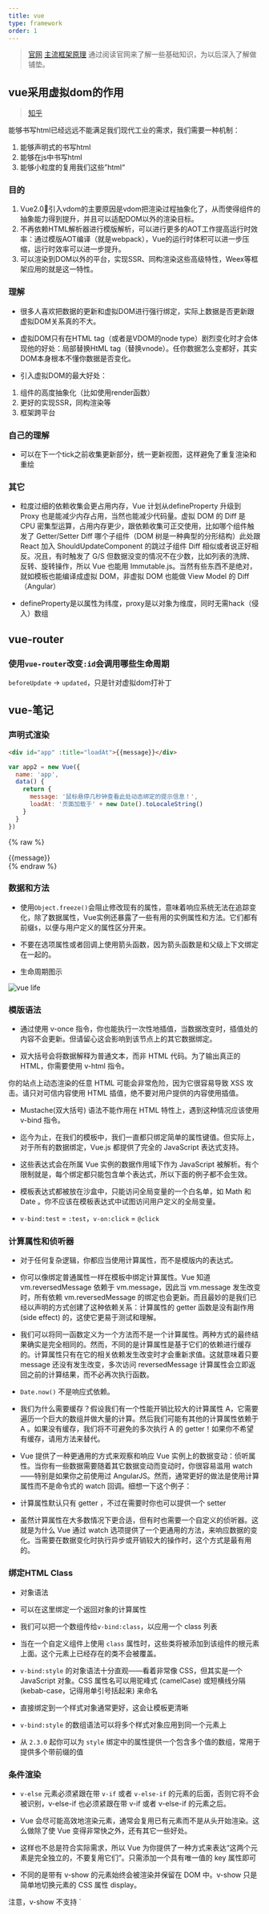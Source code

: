 ```yaml
---
title: vue
type: framework
order: 1
---
```


> [官网](https://cn.vuejs.org/v2/guide/installation.html)
> [主流框架原理](../questions/framework.html#vue)
> 通过阅读官网来了解一些基础知识，为以后深入了解做铺垫。

## vue采用虚拟dom的作用

> [知乎](https://www.zhihu.com/question/271485214)

能够书写html已经远远不能满足我们现代工业的需求，我们需要一种机制：
1. 能够声明式的书写html
1. 能够在js中书写html
1. 能够小粒度的复用我们这些”html“

### 目的

1. Vue2.0引入vdom的主要原因是vdom把渲染过程抽象化了，从而使得组件的抽象能力得到提升，并且可以适配DOM以外的渲染目标。
1. 不再依赖HTML解析器进行模版解析，可以进行更多的AOT工作提高运行时效率：通过模版AOT编译（就是webpack），Vue的运行时体积可以进一步压缩，运行时效率可以进一步提升。
1. 可以渲染到DOM以外的平台，实现SSR、同构渲染这些高级特性，Weex等框架应用的就是这一特性。

### 理解
- 很多人喜欢把数据的更新和虚拟DOM进行强行绑定，实际上数据是否更新跟虚拟DOM关系真的不大。

- 虚拟DOM只有在HTML tag（或者是VDOM的node type）剧烈变化时才会体现他的好处：局部替换HtML tag（替换vnode）。任你数据怎么变都好，其实DOM本身根本不懂你数据是否变化。

- 引入虚拟DOM的最大好处：
1. 组件的高度抽象化（比如使用render函数）
1. 更好的实现SSR，同构渲染等
1. 框架跨平台

### 自己的理解
- 可以在下一个tick之前收集更新部分，统一更新视图，这样避免了重复渲染和重绘

### 其它
- 粒度过细的依赖收集会更占用内存，Vue 计划从defineProperty 升级到 Proxy 也是能减少内存占用，当然也能减少代码量。虚拟 DOM 的 Diff 是 CPU 密集型运算，占用内存更少，跟依赖收集可正交使用，比如哪个组件触发了 Getter/Setter Diff 哪个子组件（DOM 树是一种典型的分形结构）此处跟 React 加入 ShouldUpdateComponent 的跳过子组件 Diff 相似或者说正好相反。况且，有时触发了 G/S 但数据没变的情况不在少数，比如列表的洗牌、反转、旋转操作，所以 Vue 也能用 Immutable.js。当然有些东西不是绝对，就如模板也能编译成虚拟 DOM，非虚拟 DOM 也能做 View Model 的 Diff（Angular）

- defineProperty是以属性为纬度，proxy是以对象为维度，同时无需hack（侵入）数组

## vue-router

### 使用`vue-router`改变`:id`会调用哪些生命周期
`beforeUpdate` -> `updated`，只是针对虚拟dom打补丁

## vue-笔记

### 声明式渲染

```html
<div id="app" :title="loadAt">{{message}}</div>
```

```js
var app2 = new Vue({
  name: 'app',
  data() {
    return {
      message: '鼠标悬停几秒钟查看此处动态绑定的提示信息！',
      loadAt: '页面加载于' + new Date().toLocaleString()
    }
  }
})
```

{% raw %}
<div id="vue-state-demo" class="demo" :title="loadAt">{{message}}</div>
<script>
  var app2 = new Vue({
    el: '#vue-state-demo',
    data() {
      return {
        message: '鼠标悬停几秒钟查看此处动态绑定的提示信息！',
        loadAt: '页面加载于' + new Date().toLocaleString()
      }
    }
  })
</script>
{% endraw %}

### 数据和方法

- 使用`Object.freeze()`会阻止修改现有的属性，意味着响应系统无法在追踪变化，除了数据属性，Vue实例还暴露了一些有用的实例属性和方法。它们都有前缀`$`，以便与用户定义的属性区分开来。

- 不要在选项属性或者回调上使用箭头函数，因为箭头函数是和父级上下文绑定在一起的。

- 生命周期图示

![vue life](https://cn.vuejs.org/images/lifecycle.png)

### 模版语法

- 通过使用 v-once 指令，你也能执行一次性地插值，当数据改变时，插值处的内容不会更新。但请留心这会影响到该节点上的其它数据绑定。

- 双大括号会将数据解释为普通文本，而非 HTML 代码。为了输出真正的 HTML，你需要使用 v-html 指令。

<p class="tip">你的站点上动态渲染的任意 HTML 可能会非常危险，因为它很容易导致 XSS 攻击。请只对可信内容使用 HTML 插值，绝不要对用户提供的内容使用插值。</p>

- Mustache(双大括号) 语法不能作用在 HTML 特性上，遇到这种情况应该使用 v-bind 指令。

- 迄今为止，在我们的模板中，我们一直都只绑定简单的属性键值。但实际上，对于所有的数据绑定，Vue.js 都提供了完全的 JavaScript 表达式支持。

- 这些表达式会在所属 Vue 实例的数据作用域下作为 JavaScript 被解析。有个限制就是，每个绑定都只能包含单个表达式，所以下面的例子都不会生效。

- 模板表达式都被放在沙盒中，只能访问全局变量的一个白名单，如 Math 和 Date 。你不应该在模板表达式中试图访问用户定义的全局变量。

- `v-bind:test` = `:test`，`v-on:click` = `@click`

### 计算属性和侦听器

- 对于任何复杂逻辑，你都应当使用计算属性，而不是模版内的表达式。

- 你可以像绑定普通属性一样在模板中绑定计算属性。Vue 知道 vm.reversedMessage 依赖于 vm.message，因此当 vm.message 发生改变时，所有依赖 vm.reversedMessage 的绑定也会更新。而且最妙的是我们已经以声明的方式创建了这种依赖关系：计算属性的 getter 函数是没有副作用 (side effect) 的，这使它更易于测试和理解。

- 我们可以将同一函数定义为一个方法而不是一个计算属性。两种方式的最终结果确实是完全相同的。然而，不同的是计算属性是基于它们的依赖进行缓存的。计算属性只有在它的相关依赖发生改变时才会重新求值。这就意味着只要 message 还没有发生改变，多次访问 reversedMessage 计算属性会立即返回之前的计算结果，而不必再次执行函数。

- `Date.now()` 不是响应式依赖。

- 我们为什么需要缓存？假设我们有一个性能开销比较大的计算属性 A，它需要遍历一个巨大的数组并做大量的计算。然后我们可能有其他的计算属性依赖于 A 。如果没有缓存，我们将不可避免的多次执行 A 的 getter！如果你不希望有缓存，请用方法来替代。

- Vue 提供了一种更通用的方式来观察和响应 Vue 实例上的数据变动：侦听属性。当你有一些数据需要随着其它数据变动而变动时，你很容易滥用 watch——特别是如果你之前使用过 AngularJS。然而，通常更好的做法是使用计算属性而不是命令式的 watch 回调。细想一下这个例子：

- 计算属性默认只有 getter ，不过在需要时你也可以提供一个 setter

- 虽然计算属性在大多数情况下更合适，但有时也需要一个自定义的侦听器。这就是为什么 Vue 通过 watch 选项提供了一个更通用的方法，来响应数据的变化。当需要在数据变化时执行异步或开销较大的操作时，这个方式是最有用的。

### 绑定HTML Class

- 对象语法

- 可以在这里绑定一个返回对象的计算属性

- 我们可以把一个数组传给`v-bind:class`，以应用一个 class 列表

- 当在一个自定义组件上使用 `class` 属性时，这些类将被添加到该组件的根元素上面。这个元素上已经存在的类不会被覆盖。

- `v-bind:style` 的对象语法十分直观——看着非常像 CSS，但其实是一个 JavaScript 对象。CSS 属性名可以用驼峰式 (camelCase) 或短横线分隔 (kebab-case，记得用单引号括起来) 来命名

- 直接绑定到一个样式对象通常更好，这会让模板更清晰

- `v-bind:style` 的数组语法可以将多个样式对象应用到同一个元素上

- 从 `2.3.0` 起你可以为 `style` 绑定中的属性提供一个包含多个值的数组，常用于提供多个带前缀的值

### 条件渲染

- `v-else` 元素必须紧跟在带 `v-if` 或者 `v-else-if` 的元素的后面，否则它将不会被识别，v-else-if 也必须紧跟在带 v-if 或者 v-else-if 的元素之后。

- Vue 会尽可能高效地渲染元素，通常会复用已有元素而不是从头开始渲染。这么做除了使 Vue 变得非常快之外，还有其它一些好处。

- 这样也不总是符合实际需求，所以 Vue 为你提供了一种方式来表达“这两个元素是完全独立的，不要复用它们”。只需添加一个具有唯一值的 key 属性即可

- 不同的是带有 v-show 的元素始终会被渲染并保留在 DOM 中。v-show 只是简单地切换元素的 CSS 属性 display。

<p class="tip">注意，v-show 不支持 `<template>` 元素，也不支持 `v-else`。</p>

- `v-if` vs `v-show`
v-if 是“真正”的条件渲染，因为它会确保在切换过程中条件块内的事件监听器和子组件适当地被销毁和重建。

v-if 也是惰性的：如果在初始渲染时条件为假，则什么也不做——直到条件第一次变为真时，才会开始渲染条件块。

相比之下，v-show 就简单得多——不管初始条件是什么，元素总是会被渲染，并且只是简单地基于 CSS 进行切换。

一般来说，v-if 有更高的切换开销，而 v-show 有更高的初始渲染开销。因此，如果需要非常频繁地切换，则使用 v-show 较好；如果在运行时条件很少改变，则使用 v-if 较好。

- 当 v-if 与 v-for 一起使用时，v-for 具有比 v-if 更高的优先级。

### 列表渲染

- 我们用 v-for 指令根据一组数组的选项列表进行渲染。v-for 指令需要使用 item in items 形式的特殊语法，items 是源数据数组并且 item 是数组元素迭代的别名。

- 在 v-for 块中，我们拥有对父作用域属性的完全访问权限。v-for 还支持一个可选的第二个参数为当前项的索引，形式（`v-for="(item, index) in items`"）。

- 你也可以用 v-for 通过一个对象的属性来迭代，形式（`v-for="(value, key) in object`"）。

<p class="tip">在遍历对象时，是按 Object.keys() 的结果遍历，但是不能保证它的结果在不同的 JavaScript 引擎下是一致的。</p>

- 当 Vue.js 用 v-for 正在更新已渲染过的元素列表时，它默认用“就地复用”策略。如果数据项的顺序被改变，Vue 将不会移动 DOM 元素来匹配数据项的顺序， 而是简单复用此处每个元素，并且确保它在特定索引下显示已被渲染过的每个元素。这个类似 Vue 1.x 的 track-by="$index" 。

- 这个默认的模式是高效的，但是只适用于不依赖子组件状态或临时 DOM 状态 (例如：表单输入值) 的列表渲染输出。

- Vue 包含一组观察数组的变异方法，所以它们也将会触发视图更新。这些方法如下：
    `push()`
    `pop()`
    `shift()`
    `unshift()`
    `splice()`
    `sort()`
    `reverse()`
    
- 变异方法 (mutation method)，顾名思义，会改变被这些方法调用的原始数组。相比之下，也有非变异 (non-mutating method) 方法，例如：filter(), concat() 和 slice() 。这些不会改变原始数组，但总是返回一个新数组。当使用非变异方法时，可以用新数组替换旧数组：

- 你可能认为这将导致 Vue 丢弃现有 DOM 并重新渲染整个列表。幸运的是，事实并非如此。Vue 为了使得 DOM 元素得到最大范围的重用而实现了一些智能的、启发式的方法，所以用一个含有相同元素的数组去替换原来的数组是非常高效的操作。

- 由于 JavaScript 的限制，Vue 不能检测以下变动的数组：

1. 当你利用索引直接设置一个项时，例如：vm.items[indexOfItem] = newValue
1. 当你修改数组的长度时，例如：vm.items.length = newLength

- 可以使用 `vm.$set` 实例方法，该方法是全局方法 `Vue.set` 的一个别名：

- 为了解决第二类问题，你可以使用 `splice`

- Vue 不能检测对象属性的添加或删除：

- 对于已经创建的实例，Vue 不能动态添加根级别的响应式属性。但是，可以使用 `Vue.set(object, key, value)` / `vm.$set` 方法向嵌套对象添加响应式属性

- 有时你可能需要为已有对象赋予多个新属性，比如使用 `Object.assign()` 或 `_.extend()`。在这种情况下，你应该用两个对象的属性创建一个新的对象。所以，如果你想添加新的响应式属性

### 事件处理

- 可以用 v-on 指令监听 DOM 事件，并在触发时运行一些 JavaScript 代码。

- 然而许多事件处理逻辑会更为复杂，所以直接把 JavaScript 代码写在 v-on 指令中是不可行的。因此 v-on 还可以接收一个需要调用的方法名称。

- 除了直接绑定到一个方法，也可以在内联 JavaScript 语句中调用方法（就是往函数里传参数）

- 有时也需要在内联语句处理器中访问原始的 DOM 事件。可以用特殊变量 `$event` 把它传入方法

- Vue.js 为 v-on 提供了事件修饰符。之前提过，修饰符是由点开头的指令后缀来表示的。
    .stop
    .prevent
    .capture
    .self
    .once
    .passive

- 使用修饰符时，顺序很重要；相应的代码会以同样的顺序产生。因此，用 `v-on:click.prevent.self` 会阻止所有的点击，而 `v-on:click.self.prevent` 只会阻止对元素自身的点击。

> 2.1.4 新增

- 不像其它只能对原生的 DOM 事件起作用的修饰符，.once 修饰符还能被用到自定义的组件事件上。如果你还没有阅读关于组件的文档，现在大可不必担心。

> 2.3.0 新增

- Vue 还对应 addEventListener 中的 passive 选项提供了 .passive 修饰符。这个 .passive 修饰符尤其能够提升移动端的性能。

<p class="tip">不要把 `.passive` 和 `.prevent` 一起使用，因为 `.prevent` 将会被忽略，同时浏览器可能会向你展示一个警告。请记住，`.passive` 会告诉浏览器你不想阻止事件的默认行为。</p>

你可能注意到这种事件监听的方式违背了关注点分离 (separation of concern) 这个长期以来的优良传统。但不必担心，因为所有的 Vue.js 事件处理方法和表达式都严格绑定在当前视图的 ViewModel 上，它不会导致任何维护上的困难。实际上，使用 v-on 有几个好处：

- 扫一眼 HTML 模板便能轻松定位在 JavaScript 代码里对应的方法。

- 因为你无须在 JavaScript 里手动绑定事件，你的 ViewModel 代码可以是非常纯粹的逻辑，和 DOM 完全解耦，更易于测试。

- 当一个 ViewModel 被销毁时，所有的事件处理器都会自动被删除。你无须担心如何自己清理它们。

### 表单输入绑定

- 你可以用 `v-model` 指令在表单 `<input>` 及 `<textarea>` 元素上创建双向数据绑定。它会根据控件类型自动选取正确的方法来更新元素。尽管有些神奇，但 `v-model` 本质上不过是语法糖。它负责监听用户的输入事件以更新数据，并对一些极端场景进行一些特殊处理。

- 如果 `v-model` 表达式的初始值未能匹配任何选项，`<select>` 元素将被渲染为“未选中”状态。在 iOS 中，这会使用户无法选择第一个选项。因为这样的情况下，iOS 不会触发 `change` 事件。因此，更推荐像上面这样提供一个值为空的禁用选项。

- 修饰符
    `.lazy`
    `.number`
    `.trim`

### 组件基础

- 因为组件是可复用的 Vue 实例，所以它们与 new Vue 接收相同的选项，例如 data、computed、watch、methods 以及生命周期钩子等。仅有的例外是像 el 这样根实例特有的选项。

- 一个组件的 `data` 选项必须是一个函数，因此每个实例可以维护一份被返回对象的独立的拷贝

- 全局注册和局部注册。至此，我们的组件都只是通过 Vue.component 全局注册的：

- Prop 是你可以在组件上注册的一些自定义特性。当一个值传递给一个 prop 特性的时候，它就变成了那个组件实例的一个属性。为了给博文组件传递一个标题，我们可以用一个 props 选项将其包含在该组件可接受的 prop 列表中：

- 单个根元素

- 子组件调用父组件的方法，使用`this.$emit`

- 插槽

- 动态组件

### Prop

- HTML 中的特性名是大小写不敏感的，所以浏览器会把所有大写字符解释为小写字符。这意味着当你使用 DOM 中的模板时，camelCase (驼峰命名法) 的 prop 名需要使用其等价的 kebab-case (短横线分隔命名),如果你使用字符串模板，那么这个限制就不存在了。

- 如果你想要将一个对象的所有属性都作为 `prop` 传入，你可以使用不带参数的 `v-bind` (取代 `v-bind:prop-name`)。例如，对于一个给定的对象 `post`

- 所有的 prop 都使得其父子 prop 之间形成了一个单向下行绑定：父级 prop 的更新会向下流动到子组件中，但是反过来则不行。这样会防止从子组件意外改变父级组件的状态，从而导致你的应用的数据流向难以理解。

- 额外的，每次父级组件发生更新时，子组件中所有的 prop 都将会刷新为最新的值。这意味着你不应该在一个子组件内部改变 prop。如果你这样做了，Vue 会在浏览器的控制台中发出警告。

- 我们可以为组件的 prop 指定验证要求，例如你知道的这些类型。如果有一个需求没有被满足，则 Vue 会在浏览器控制台中警告你。这在开发一个会被别人用到的组件时尤其有帮助。

- 将原生事件绑定到组件

- `.sync`

### 插槽

- 插槽内容

```html
<navigation-link url="/profile">
  Your Profile
</navigation-link>
```

`<navigation-link>`:

```html
<a
  :href="url"
  class="nav-link">
  <slot></slot>
</a>
```

- 具名插槽

```html
<div class="container">
  <header>
    <slot name="header"></slot>
  </header>
  <main>
    <slot></slot>
  </main>
  <footer>
    <slot name="footer"></slot>
  </footer>
</div>
```

在向具名插槽提供内容的时候，我们可以在一个父组件的 `<template>` 元素上使用 slot 特性：

```html
<base-layout>
  <template slot="header">
    <h1>Here might be a page title</h1>
  </template>

  <p>A paragraph for the main content.</p>
  <p>And another one.</p>

  <template slot="footer">
    <p>Here's some contact info</p>
  </template>
</base-layout>
```

另一种 `slot` 特性的用法是直接用在一个普通的元素上：

```html
<base-layout>
  <h1 slot="header">Here might be a page title</h1>

  <p>A paragraph for the main content.</p>
  <p>And another one.</p>

  <p slot="footer">Here's some contact info</p>
</base-layout>
```

我们还是可以保留一个未命名插槽，这个插槽是默认插槽，也就是说它会作为所有未匹配到插槽的内容的统一出口。

- 插槽作用域

### 动态组件 & 异步组件

- 重新创建动态组件的行为通常是非常有用的，但是在这个案例中，我们更希望那些标签的组件实例能够被在它们第一次被创建的时候缓存下来。为了解决这个问题，我们可以用一个 `<keep-alive>` 元素将其动态组件包裹起来。

- 处理加载状态

### 处理边界情况

- 循环引用

组件是可以在它们自己的模板中调用自身的。不过它们只能通过 name 选项来做这件事：

### 进入/离开 & 列表过渡

- 在 CSS 过渡和动画中自动应用 class

- 可以配合使用第三方 CSS 动画库，如 Animate.css

- 在过渡钩子函数中使用 JavaScript 直接操作 DOM

- 可以配合使用第三方 JavaScript 动画库，如 Velocity.js

- Vue 提供了 transition 的封装组件，在下列情形中，可以给任何元素和组件添加进入/离开过渡

### 插件

- 插件通常会为 Vue 添加全局功能。插件的范围没有限制——一般有下面几种：

    添加全局方法或者属性，如: vue-custom-element

    添加全局资源：指令/过滤器/过渡等，如 vue-touch

    通过全局 mixin 方法添加一些组件选项，如: vue-router

    添加 Vue 实例方法，通过把它们添加到 Vue.prototype 上实现。

    一个库，提供自己的 API，同时提供上面提到的一个或多个功能，如 vue-router

- Vue.js 的插件应当有一个公开方法 install 。这个方法的第一个参数是 Vue 构造器，第二个参数是一个可选的选项对象：

```js
const AsyncComponent = () => ({
  // 需要加载的组件 (应该是一个 `Promise` 对象)
  component: import('./MyComponent.vue'),
  // 异步组件加载时使用的组件
  loading: LoadingComponent,
  // 加载失败时使用的组件
  error: ErrorComponent,
  // 展示加载时组件的延时时间。默认值是 200 (毫秒)
  delay: 200,
  // 如果提供了超时时间且组件加载也超时了，
  // 则使用加载失败时使用的组件。默认值是：`Infinity`
  timeout: 3000
})
```

### 开发插件
插件通常会为 Vue 添加全局功能。插件的范围没有限制——一般有下面几种：

添加全局方法或者属性，如: vue-custom-element

添加全局资源：指令/过滤器/过渡等，如 vue-touch

通过全局 mixin 方法添加一些组件选项，如: vue-router

添加 Vue 实例方法，通过把它们添加到 Vue.prototype 上实现。

一个库，提供自己的 API，同时提供上面提到的一个或多个功能，如 vue-router

**Vue.js 的插件应当有一个公开方法 install 。这个方法的第一个参数是 Vue 构造器，第二个参数是一个可选的选项对象：**
```js
MyPlugin.install = function (Vue, options) {
  // 1. 添加全局方法或属性
  Vue.myGlobalMethod = function () {
    // 逻辑...
  }

  // 2. 添加全局资源
  Vue.directive('my-directive', {
    bind (el, binding, vnode, oldVnode) {
      // 逻辑...
    }
    ...
  })

  // 3. 注入组件
  Vue.mixin({
    created: function () {
      // 逻辑...
    }
    ...
  })

  // 4. 添加实例方法
  Vue.prototype.$myMethod = function (methodOptions) {
    // 逻辑...
  }
}
```
### 使用插件
通过`Vue.use()`使用插件，第一个参数是插件，第二个参数是选项对象

## Vue Api note

### data

需要使用函数返回新的对象，以保证每个实例的`data`对象都是独立的

### computed

计算属性的结果会被缓存，除非依赖的响应式属性出现更新，非响应式属性不能触发自动更新操作

> 第一个参数是`vm`

### methods

不能使用箭头函数，会出现绑定的上下文不是`vm`的情况

### watch

也不能使用箭头函数

### template

有`render`函数，该选项会被忽略
模板将会 替换 挂载的元素。挂载元素的内容都将被忽略，除非模板的内容有分发插槽。

### render

如果组件是一个函数组件，渲染函数还会接收一个额外的 context 参数，为没有实例的函数组件提供上下文信息。

### 生命周期钩子

> 不能使用箭头函数

- `beforeCreate`：在实例初始化之后，数据观测 (`data observer`) 和 `event/watcher` 事件配置之前被调用。这里访问不到`data`，`methods`和`watch`

- `created`: 在实例创建完成后被立即调用。在这一步，实例已完成以下的配置：数据观测 (`data observer`)，属性和方法的运算，`watch/event` 事件回调。然而，挂载阶段还没开始，`$el` 属性目前不可见。这一步完成了渲染前的准备动作，真实的`dom`还未渲染。

- `beforeMount`: 在挂载开始之前被调用，相关的 `render` 函数首次被调用。该钩子在服务器端渲染期间不被调用。这一步产生了真实`dom`结构，但是还是没有挂载到真实`dom`节点上。

- `mounted`: `el` 被新创建的 `vm.$el` 替换，并挂载到实例上去之后调用该钩子。如果 `root` 实例挂载了一个文档内元素，当 `mounted` 被调用时 `vm.$el` 也在文档内。注意 `mounted` 不会承诺所有的子组件也都一起被挂载。如果你希望等到整个视图都渲染完毕，可以用 `vm.$nextTick` 替换掉 `mounted`。这一步可以使用实例的`$el`属性来修改渲染后的`dom`结构，不过这么做比较低效，因为此时操作的是真实的`dom`

- `beforeUpdate`: 数据更新时调用，发生在虚拟 `DOM` 打补丁之前。这里适合在更新之前访问现有的 `DOM`，比如手动移除已添加的事件监听器。该钩子在服务器端渲染期间不被调用，因为只有初次渲染会在服务端进行。这一步发生在`watch`之后，如果更新的值有`watcher`。更新`data`才会触发，更新`methods`不会触发。

- `updated`: 由于数据更改导致的虚拟 `DOM` 重新渲染和打补丁，在这之后会调用该钩子。当这个钩子被调用时，组件 `DOM` 已经更新(这意味着`hash`的改变不会导致`mounted`的调用)，所以你现在可以执行依赖于 `DOM` 的操作。然而在大多数情况下，你应该避免在此期间更改状态。如果要相应状态改变，通常最好使用计算属性或 `watcher` 取而代之。注意 `updated` 不会承诺所有的子组件也都一起被重绘。如果你希望等到整个视图都重绘完毕，可以用 `vm.$nextTick` 替换掉 `updated`

- `activated`: `keep-alive` 组件激活时调用。该钩子在服务器端渲染期间不被调用。

- `deactivated`: `keep-alive` 组件停用时调用。该钩子在服务器端渲染期间不被调用。

- `beforeDestroy`: 实例销毁之前调用。在这一步，实例仍然完全可用。该钩子在服务器端渲染期间不被调用。

- `destroyed`: Vue 实例销毁后调用。调用后，Vue 实例指示的所有东西都会解绑定，所有的事件监听器会被移除，所有的子实例也会被销毁。该钩子在服务器端渲染期间不被调用。定时器和延时器不会清除，需要手动清除，最好是在`beforeDestroy`中清除。

- `errorCaptured`: 当捕获一个来自子孙组件的错误时被调用。此钩子会收到三个参数：错误对象、发生错误的组件实例以及一个包含错误来源信息的字符串。此钩子可以返回 false 以阻止该错误继续向上传播。

### vm.$watch

- 在变异 (不是替换) 对象或数组时，旧值将与新值相同，因为它们的引用指向同一个对象/数组。Vue 不会保留变异之前值的副本。